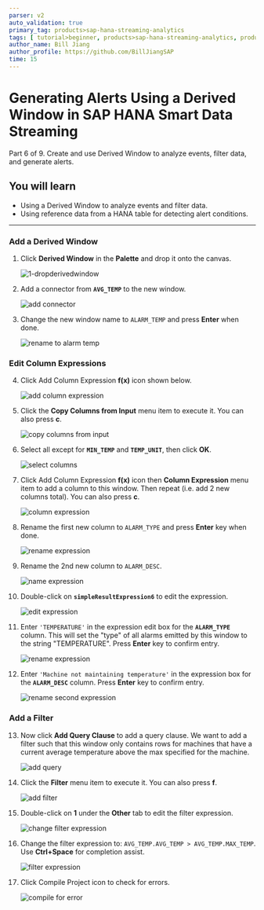 ```yaml
---
parser: v2
auto_validation: true
primary_tag: products>sap-hana-streaming-analytics
tags: [ tutorial>beginner, products>sap-hana-streaming-analytics, products>sap-hana-studio ]
author_name: Bill Jiang
author_profile: https://github.com/BillJiangSAP
time: 15
---
```

# Generating Alerts Using a Derived Window in SAP HANA Smart Data Streaming
<!-- description --> Part 6 of 9. Create and use Derived Window to analyze events, filter data, and generate alerts.

## You will learn  
 - Using a Derived Window to analyze events and filter data.
 - Using reference data from a HANA table for detecting alert conditions.

---

### Add a Derived Window
    

1. Click **Derived Window** in the **Palette** and drop it onto the canvas.

    ![1-dropderivedwindow](1-dropderivedwindow.png)

2. Add a connector from **`AVG_TEMP`** to the new window.

    ![add connector](2-addconnector.png)

3. Change the new window name to `ALARM_TEMP` and press **Enter** when done.

    ![rename to alarm temp](3-renametoalarmtemp.png)


### Edit Column Expressions
  

4. Click Add Column Expression **f(x)** icon shown below.

    ![add column expression](4-addcolumnexp.png)

5. Click the **Copy Columns from Input** menu item to execute it. You can also press **c**.

    ![copy columns from input](5-copycolumnsfrominput.png)

6. Select all except for **`MIN_TEMP`** and **`TEMP_UNIT`**, then click **OK**.

    ![select columns](6-selectcolumns.png)

7. Click Add Column Expression **f(x)** icon then **Column Expression** menu item to add a column to this window. Then repeat (i.e. add 2 new columns total). You can also press **c**.

    ![column expression](7-columnexpression.png)

8. Rename the first new column to `ALARM_TYPE` and press **Enter** key when done.

    ![rename expression](8-renameexpression.png)

9. Rename the 2nd new column to `ALARM_DESC`.

    ![name expression](9-nameexpression.png)

10. Double-click on **`simpleResultExpression6`** to edit the expression.

    ![edit expression](10-editexpression.png)

11. Enter `'TEMPERATURE'` in the expression edit box for the **`ALARM_TYPE`** column. This will set the "type" of all alarms emitted by this window to the string "TEMPERATURE". Press **Enter** key to confirm entry.

    ![rename expression](11-renameexpression.png)

12. Enter `'Machine not maintaining temperature'` in the expression box for the **`ALARM_DESC`** column. Press **Enter** key to confirm entry.

    ![rename second expression](12-renamesecondexp.png)



### Add a Filter
  

13. Now click **Add Query Clause** to add a query clause. We want to add a filter such that this window only contains rows for machines that have a current average temperature above the max specified for the machine.

    ![add query](13-addquery.png)

14. Click the **Filter** menu item to execute it. You can also press **f**.

    ![add filter](14-addfilter.png)

15. Double-click on **1** under the **Other** tab to edit the filter expression.

    ![change filter expression](15-changefilterexp.png)

16. Change the filter expression to: `AVG_TEMP.AVG_TEMP > AVG_TEMP.MAX_TEMP`. Use **Ctrl+Space** for completion assist.

    ![filter expression](16-filterexp.png)

17. Click Compile Project icon to check for errors.

    ![compile for error](17-compileforerror.png)

